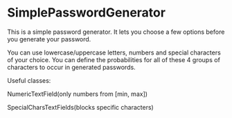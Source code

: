 # SimplePasswordGenerator
This is a simple password generator. It lets you choose a few options before you generate your password.

You can use lowercase/uppercase letters, numbers and special characters of your choice. 
You can define the probabilities for all of these 4 groups of characters to occur in generated passwords.


Useful classes:

  NumericTextField(only numbers from [min, max])
  
  SpecialCharsTextFields(blocks specific characters)
